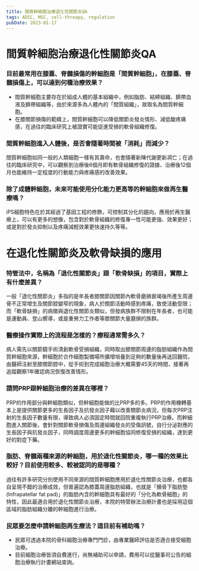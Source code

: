 ```yaml
---
title: 間質幹細胞治療退化性關節炎QA
tags: ADSC, MSC, cell-threapy, regulation
pubDate: 2023-01-17
---
```


# 間質幹細胞治療退化性關節炎QA

### 目前最常用在膝蓋、脊髓損傷的幹細胞是「間質幹細胞」，在膝蓋、脊髓損傷上，可以達到何種治療效果？

- 間質幹細胞主要存在於組成人體的基本組織中，例如脂肪、結締組織、臍帶血液及臍帶組織等，由於來源多為人體內的「間質組織」，故取名為間質幹細胞。
- 在膝關節損傷的範疇上，間質幹細胞可以降低關節炎發炎情形、減低酸疼痛感，在過往的臨床研究上被證實可能促進受損的軟骨組織修復。

### 間質幹細胞進入人體後，是否會隨著時間被「消耗」而減少？

間質幹細胞如同一般的人類細胞一樣有其壽命，也會隨著新陳代謝更新凋亡；在過往的臨床研究中，可以觀察到治療後6個月即有軟骨組織修復的證據、治療後12個月也能維持一定程度的行動能力與疼痛感的改善效果。

### 除了成體幹細胞，未來可能使用分化能力更高等的幹細胞來做再生醫療嗎？

iPS細胞特色在於其經過了基因工程的修飾，可控制其分化的趨向，應用於再生醫療上，可以有更多的想像，包含對於軟骨組織的修復專一性可能更強、效果更好；或是對於發炎抑制以及疼痛減輕效果更快速持久等等。

# 在退化性關節炎及軟骨缺損的應用

### 特管法中，名稱為「退化性關節炎」跟「軟骨缺損」的項目，實際上有什麼差異？

一般「退化性關節炎」多指的是年長者膝關節因關節內軟骨磨損衰竭後所產生周邊骨不正常增生及關節腔變窄的現象，病人於關節活動時感到疼痛，致使活動受限；而「軟骨缺損」的病徵與退化性關節炎類似，但發病族群不限制在年長者，也可能是運動員、登山嚮導，或是重勞力工作者等膝關節大量磨損的族群。

### 醫療操作實際上的流程是怎樣的？療程通常需多久？

病人需先以關節鏡手術清創軟骨受損組織，同時取出膝關節周邊的脂肪組織作為間質幹細胞來源，幹細胞於合作細胞製備場所擴增培養到足夠的數量後再送回醫院，由醫師注射至膝關節腔中，從手術到完成細胞治療大概需要45天的時間，接著再追蹤觀察1年確認病況恢復改善情形。

### 請問PRP跟幹細胞治療的差異在哪裡？

PRP的作用部分與幹細胞類似，但幹細胞能做的比PRP多的多。PRP的作用機轉基本上是提供關節更多的生長因子及抗發炎因子藉以改善關節炎病況，但每次PRP注射的生長因子數量有限，導致病人必須固定時間就回院重複執行PRP治療。而幹細胞進入關節後，會針對關節軟骨損傷及周邊組織發炎的受傷訊號，自行分泌對應的生長因子與抗發炎因子，同時調度周邊更多的幹細胞協同修復受損的組織，達到更好的對症下藥。

### 脂肪、脊髓兩種來源的幹細胞，用於退化性關節炎，哪一種的效果比較好？目前使用較多、較被認同的是哪種？

過往有許多研究分別使用不同來源的間質幹細胞應用於退化性關節炎治療，也都各自呈現不錯的治療成效，但普遍認為膝蓋周邊脂肪組織，也就是「髕骨下脂肪墊(Infrapatellar fat pad)」的脂肪內含的幹細胞具有最好的「分化為軟骨細胞」的特性，因此最適合用於退化性關節炎治療，本院的特管辦法治療計畫也是採用這個區域的脂肪組織分離的幹細胞進行治療。

### 民眾要怎麼申請幹細胞再生療法？這目前有補助嗎？

- 民眾可透過本院的骨科細胞治療專門門診，由專業醫師評估是否適合接受細胞治療。
- 目前細胞治療皆須自費進行，尚無補助可以申請，費用可以從醫事司公告的細胞治療執行計畫網站查詢。